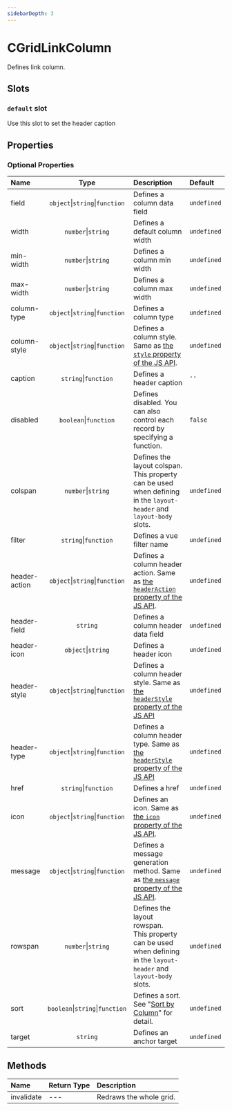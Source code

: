 ```yaml
---
sidebarDepth: 3
---
```


# CGridLinkColumn

Defines link column.

## Slots

<!-- SLOT_DEFAULT_START -->

### `default` slot

Use this slot to set the header caption

<!-- SLOT_DEFAULT_END -->

## Properties

<!-- PROPS_TABLE_START -->

### Optional Properties

| Name        | Type    | Description         | Default  |
|:------------|:-------:|:--------------------|:---------|
| field | `object`&#124;`string`&#124;`function`  | Defines a column data field | `undefined` |
| width | `number`&#124;`string`  | Defines a default column width | `undefined` |
| min-width | `number`&#124;`string`  | Defines a column min width | `undefined` |
| max-width | `number`&#124;`string`  | Defines a column max width | `undefined` |
| column-type | `object`&#124;`string`&#124;`function`  | Defines a column type | `undefined` |
| column-style | `object`&#124;`string`&#124;`function`  | Defines a column style. Same as [the `style` property of the JS API](../../js/column_styles/index.md). | `undefined` |
| caption | `string`&#124;`function`  | Defines a header caption | `''` |
| disabled | `boolean`&#124;`function`  | Defines disabled. You can also control each record by specifying a function. | `false` |
| colspan | `number`&#124;`string`  | Defines the layout colspan.<br>This property can be used when defining in the `layout-header` and `layout-body` slots. | `undefined` |
| filter | `string`&#124;`function`  | Defines a vue filter name | `undefined` |
| header-action | `object`&#124;`string`&#124;`function`  | Defines a column header action.  Same as [the `headerAction` property of the JS API](../../js/advanced_header/header_actions.md). | `undefined` |
| header-field | `string`  | Defines a column header data field | `undefined` |
| header-icon | `object`&#124;`string`  | Defines a header icon | `undefined` |
| header-style | `object`&#124;`string`&#124;`function`  | Defines a column header style. Same as [the `headerStyle` property of the JS API](../../js/advanced_header/header_styles.md) | `undefined` |
| header-type | `object`&#124;`string`&#124;`function`  | Defines a column header type. Same as [the `headerStyle` property of the JS API](../../js/advanced_header/header_styles.md) | `undefined` |
| href | `string`&#124;`function`  | Defines a href | `undefined` |
| icon | `object`&#124;`string`&#124;`function`  | Defines an icon. Same as [the `icon` property of the JS API](../../js/column_icon.md). | `undefined` |
| message | `object`&#124;`string`&#124;`function`  | Defines a message generation method. Same as [the `message` property of the JS API](../../js/cell_message.md). | `undefined` |
| rowspan | `number`&#124;`string`  | Defines the layout rowspan.<br>This property can be used when defining in the `layout-header` and `layout-body` slots. | `undefined` |
| sort | `boolean`&#124;`string`&#124;`function`  | Defines a sort. See "[Sort by Column](../../js/advanced_header/column_sort.md)" for detail. | `undefined` |
| target | `string`  | Defines an anchor target | `undefined` |

<!-- PROPS_TABLE_END -->

## Methods

<!-- METHODS_TABLE_START -->

| Name        | Return Type | Description         |
|:------------|:------------|:--------------------|
| invalidate | --- | Redraws the whole grid. |

<!-- METHODS_TABLE_END -->
